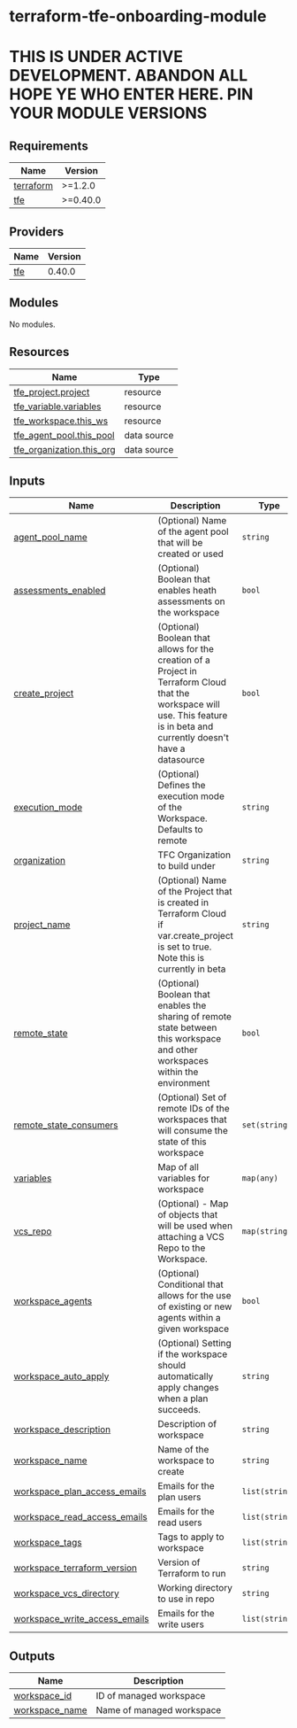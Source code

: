 # terraform-tfe-onboarding-module

# THIS IS UNDER ACTIVE DEVELOPMENT. ABANDON ALL HOPE YE WHO ENTER HERE. PIN YOUR MODULE VERSIONS

<!-- BEGINNING OF PRE-COMMIT-TERRAFORM DOCS HOOK -->
## Requirements

| Name | Version |
|------|---------|
| <a name="requirement_terraform"></a> [terraform](#requirement\_terraform) | >=1.2.0 |
| <a name="requirement_tfe"></a> [tfe](#requirement\_tfe) | >=0.40.0 |

## Providers

| Name | Version |
|------|---------|
| <a name="provider_tfe"></a> [tfe](#provider\_tfe) | 0.40.0 |

## Modules

No modules.

## Resources

| Name | Type |
|------|------|
| [tfe_project.project](https://registry.terraform.io/providers/hashicorp/tfe/latest/docs/resources/project) | resource |
| [tfe_variable.variables](https://registry.terraform.io/providers/hashicorp/tfe/latest/docs/resources/variable) | resource |
| [tfe_workspace.this_ws](https://registry.terraform.io/providers/hashicorp/tfe/latest/docs/resources/workspace) | resource |
| [tfe_agent_pool.this_pool](https://registry.terraform.io/providers/hashicorp/tfe/latest/docs/data-sources/agent_pool) | data source |
| [tfe_organization.this_org](https://registry.terraform.io/providers/hashicorp/tfe/latest/docs/data-sources/organization) | data source |

## Inputs

| Name | Description | Type | Default | Required |
|------|-------------|------|---------|:--------:|
| <a name="input_agent_pool_name"></a> [agent\_pool\_name](#input\_agent\_pool\_name) | (Optional) Name of the agent pool that will be created or used | `string` | `null` | no |
| <a name="input_assessments_enabled"></a> [assessments\_enabled](#input\_assessments\_enabled) | (Optional) Boolean that enables heath assessments on the workspace | `bool` | `false` | no |
| <a name="input_create_project"></a> [create\_project](#input\_create\_project) | (Optional) Boolean that allows for the creation of a Project in Terraform Cloud that the workspace will use. This feature is in beta and currently doesn't have a datasource | `bool` | `false` | no |
| <a name="input_execution_mode"></a> [execution\_mode](#input\_execution\_mode) | (Optional) Defines the execution mode of the Workspace. Defaults to remote | `string` | `"remote"` | no |
| <a name="input_organization"></a> [organization](#input\_organization) | TFC Organization to build under | `string` | n/a | yes |
| <a name="input_project_name"></a> [project\_name](#input\_project\_name) | (Optional) Name of the Project that is created in Terraform Cloud if var.create\_project is set to true. Note this is currently in beta | `string` | `""` | no |
| <a name="input_remote_state"></a> [remote\_state](#input\_remote\_state) | (Optional) Boolean that enables the sharing of remote state between this workspace and other workspaces within the environment | `bool` | `false` | no |
| <a name="input_remote_state_consumers"></a> [remote\_state\_consumers](#input\_remote\_state\_consumers) | (Optional) Set of remote IDs of the workspaces that will consume the state of this workspace | `set(string)` | <pre>[<br>  ""<br>]</pre> | no |
| <a name="input_variables"></a> [variables](#input\_variables) | Map of all variables for workspace | `map(any)` | `{}` | no |
| <a name="input_vcs_repo"></a> [vcs\_repo](#input\_vcs\_repo) | (Optional) - Map of objects that will be used when attaching a VCS Repo to the Workspace. | `map(string)` | `{}` | no |
| <a name="input_workspace_agents"></a> [workspace\_agents](#input\_workspace\_agents) | (Optional) Conditional that allows for the use of existing or new agents within a given workspace | `bool` | `false` | no |
| <a name="input_workspace_auto_apply"></a> [workspace\_auto\_apply](#input\_workspace\_auto\_apply) | (Optional)  Setting if the workspace should automatically apply changes when a plan succeeds. | `string` | `false` | no |
| <a name="input_workspace_description"></a> [workspace\_description](#input\_workspace\_description) | Description of workspace | `string` | `""` | no |
| <a name="input_workspace_name"></a> [workspace\_name](#input\_workspace\_name) | Name of the workspace to create | `string` | n/a | yes |
| <a name="input_workspace_plan_access_emails"></a> [workspace\_plan\_access\_emails](#input\_workspace\_plan\_access\_emails) | Emails for the plan users | `list(string)` | `[]` | no |
| <a name="input_workspace_read_access_emails"></a> [workspace\_read\_access\_emails](#input\_workspace\_read\_access\_emails) | Emails for the read users | `list(string)` | `[]` | no |
| <a name="input_workspace_tags"></a> [workspace\_tags](#input\_workspace\_tags) | Tags to apply to workspace | `list(string)` | `[]` | no |
| <a name="input_workspace_terraform_version"></a> [workspace\_terraform\_version](#input\_workspace\_terraform\_version) | Version of Terraform to run | `string` | `"latest"` | no |
| <a name="input_workspace_vcs_directory"></a> [workspace\_vcs\_directory](#input\_workspace\_vcs\_directory) | Working directory to use in repo | `string` | `"root_directory"` | no |
| <a name="input_workspace_write_access_emails"></a> [workspace\_write\_access\_emails](#input\_workspace\_write\_access\_emails) | Emails for the write users | `list(string)` | `[]` | no |

## Outputs

| Name | Description |
|------|-------------|
| <a name="output_workspace_id"></a> [workspace\_id](#output\_workspace\_id) | ID of managed workspace |
| <a name="output_workspace_name"></a> [workspace\_name](#output\_workspace\_name) | Name of managed workspace |
<!-- END OF PRE-COMMIT-TERRAFORM DOCS HOOK -->
